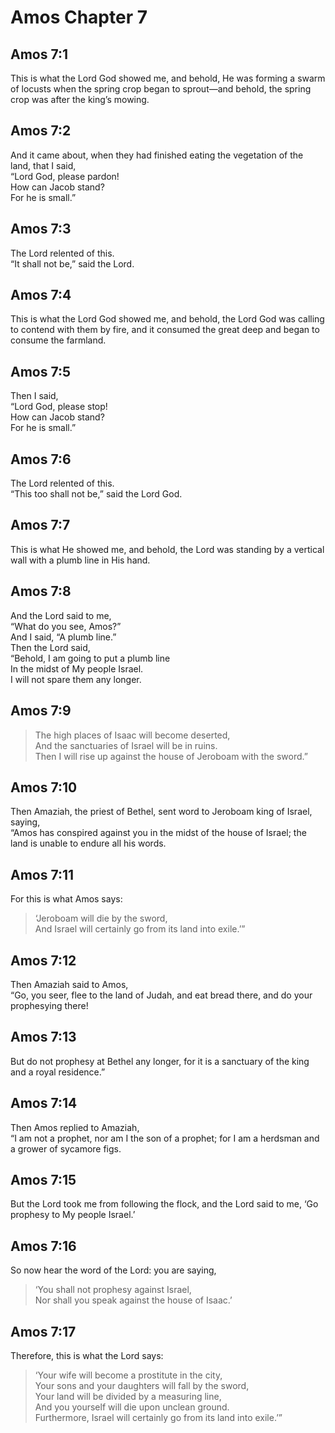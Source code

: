 # Amos Chapter 7

## Amos 7:1

This is what the Lord God showed me, and behold, He was forming a swarm of locusts when the spring crop began to sprout—and behold, the spring crop was after the king’s mowing.

## Amos 7:2

And it came about, when they had finished eating the vegetation of the land, that I said,  
“Lord God, please pardon!  
How can Jacob stand?  
For he is small.”

## Amos 7:3

The Lord relented of this.  
“It shall not be,” said the Lord.

## Amos 7:4

This is what the Lord God showed me, and behold, the Lord God was calling to contend with them by fire, and it consumed the great deep and began to consume the farmland.

## Amos 7:5

Then I said,  
“Lord God, please stop!  
How can Jacob stand?  
For he is small.”

## Amos 7:6

The Lord relented of this.  
“This too shall not be,” said the Lord God.

## Amos 7:7

This is what He showed me, and behold, the Lord was standing by a vertical wall with a plumb line in His hand.

## Amos 7:8

And the Lord said to me,  
“What do you see, Amos?”  
And I said, “A plumb line.”  
Then the Lord said,  
“Behold, I am going to put a plumb line  
In the midst of My people Israel.  
I will not spare them any longer.

## Amos 7:9

> The high places of Isaac will become deserted,  
> And the sanctuaries of Israel will be in ruins.  
> Then I will rise up against the house of Jeroboam with the sword.”

## Amos 7:10

Then Amaziah, the priest of Bethel, sent word to Jeroboam king of Israel, saying,  
“Amos has conspired against you in the midst of the house of Israel; the land is unable to endure all his words.

## Amos 7:11

For this is what Amos says:

> ‘Jeroboam will die by the sword,  
> And Israel will certainly go from its land into exile.’”

## Amos 7:12

Then Amaziah said to Amos,  
“Go, you seer, flee to the land of Judah, and eat bread there, and do your prophesying there!

## Amos 7:13

But do not prophesy at Bethel any longer, for it is a sanctuary of the king and a royal residence.”

## Amos 7:14

Then Amos replied to Amaziah,  
“I am not a prophet, nor am I the son of a prophet; for I am a herdsman and a grower of sycamore figs.

## Amos 7:15

But the Lord took me from following the flock, and the Lord said to me, ‘Go prophesy to My people Israel.’

## Amos 7:16

So now hear the word of the Lord: you are saying,

> ‘You shall not prophesy against Israel,  
> Nor shall you speak against the house of Isaac.’

## Amos 7:17

Therefore, this is what the Lord says:

> ‘Your wife will become a prostitute in the city,  
> Your sons and your daughters will fall by the sword,  
> Your land will be divided by a measuring line,  
> And you yourself will die upon unclean ground.  
> Furthermore, Israel will certainly go from its land into exile.’”
